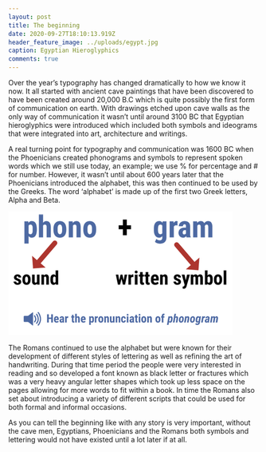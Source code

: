 ```yaml
---
layout: post
title: The beginning
date: 2020-09-27T18:10:13.919Z
header_feature_image: ../uploads/egypt.jpg
caption: Egyptian Hieroglyphics
comments: true
---
```




Over the year’s typography has changed dramatically to how we know it now. It all started with ancient cave paintings that have been discovered to have been created around 20,000 B.C which is quite possibly the first form of communication on earth. With drawings etched upon cave walls as the only way of communication it wasn’t until around 3100 BC that Egyptian hieroglyphics were introduced which included both symbols and ideograms that were integrated into art, architecture and writings.

A real turning point for typography and communication was 1600 BC when the Phoenicians created phonograms and symbols to represent spoken words which we still use today, an example; we use % for percentage and # for number. However, it wasn’t until about 600 years later that the Phoenicians introduced the alphabet, this was then continued to be used by the Greeks. The word ‘alphabet’ is made up of the first two Greek letters, Alpha and Beta.

![](../uploads/phonogram-definition-450x248-blue.png)

The Romans continued to use the alphabet but were known for their development of different styles of lettering as well as refining the art of handwriting. During that time period the people were very interested in reading and so developed a font known as black letter or fractures which was a very heavy angular letter shapes which took up less space on the pages allowing for more words to fit within a book. In time the Romans also set about introducing a variety of different scripts that could be used for both formal and informal occasions.

As you can tell the beginning like with any story is very important, without the cave men, Egyptians, Phoenicians and the Romans both symbols and lettering would not have existed until a lot later if at all.